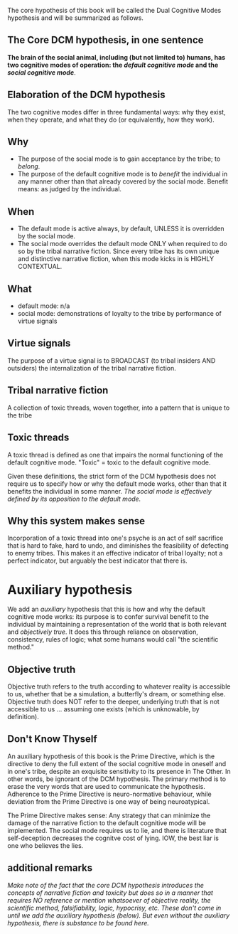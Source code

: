 The core hypothesis of this book will be called the Dual Cognitive Modes hypothesis and will be summarized as follows.

## The Core DCM hypothesis, in one sentence

**The brain of the social animal, including (but not limited to) humans, has two cognitive modes of operation: the *default cognitive mode* and the *social cognitive mode***. 

## Elaboration of the DCM hypothesis

The two cognitive modes differ in three fundamental ways: why they exist, when they operate, and what they do (or equivalently, how they work).

## Why
- The purpose of the social mode is to gain acceptance by the tribe; to *belong*.
- The purpose of the default cognitive mode is to *benefit* the individual in any manner other than that already covered by the social mode. Benefit means: as judged by the individual.

## When
- The default mode is active always, by default, UNLESS it is overridden by the social mode.
- The social mode overrides the default mode ONLY when required to do so by the tribal narrative fiction. Since every tribe has its own unique and distinctive narrative fiction, when this mode kicks in is HIGHLY CONTEXTUAL.

## What
- default mode: n/a
- social mode: demonstrations of loyalty to the tribe by performance of virtue signals

## Virtue signals

The purpose of a virtue signal is to BROADCAST (to tribal insiders AND outsiders) the internalization of the tribal narrative fiction.

## Tribal narrative fiction

A collection of toxic threads, woven together, into a pattern that is unique to the tribe

## Toxic threads

A toxic thread is defined as one that impairs the normal functioning of the default cognitive mode. "Toxic" = toxic to the default cognitive mode. 

Given these definitions, the strict form of the DCM hypothesis does not require us to specify how or why the default mode works, other than that it benefits the individual in some manner. *The social mode is effectively defined by its opposition to the default mode.*

## Why this system makes sense

Incorporation of a toxic thread into one's psyche is an act of self sacrifice that is hard to fake, hard to undo, and diminishes the feasibility of defecting to enemy tribes. This makes it an effective indicator of tribal loyalty; not a perfect indicator, but arguably the best indicator that there is.

# Auxiliary hypothesis

We add an *auxiliary* hypothesis that this is how and why the default cognitive mode works: its purpose is to confer survival benefit to the individual by maintaining a representation of the world that is both relevant and *objectively true*. It does this through reliance on observation, consistency, rules of logic; what some humans would call "the scientific method."

## Objective truth

Objective truth refers to the truth according to whatever reality is accessible to us, whether that be a simulation, a butterfly's dream, or something else. Objective truth does NOT refer to the deeper, underlying truth that is not accessible to us ... assuming one exists (which is unknowable, by definition).

## Don't Know Thyself

An auxiliary hypothesis of this book is the Prime Directive, which is the directive to deny the full extent of the social cognitive mode in oneself and in one's tribe, despite an exquisite sensitivity to its presence in The Other. In other words, be ignorant of the DCM hypothesis. The primary method is to erase the very words that are used to communicate the hypothesis. Adherence to the Prime Directive is neuro-normative behaviour, while deviation from the Prime Directive is one way of being neuroatypical.

The Prime Directive makes sense: Any strategy that can minimize the damage of the narrative fiction to the default cognitive mode will be implemented. The social mode requires us to lie, and there is literature that self-deception decreases the cognitve cost of lying. IOW, the best liar is one who believes the lies.

## additional remarks

*Make note of the fact that the core DCM hypothesis introduces the concepts of narrative fiction and toxicity but does so in a manner that requires NO reference or mention whatsoever of objective reality, the scientific method, falsifiability, logic, hypocrisy, etc. These don't come in until we add the auxiliary hypothesis (below). But even without the auxiliary hypothesis, there is substance to be found here.*

